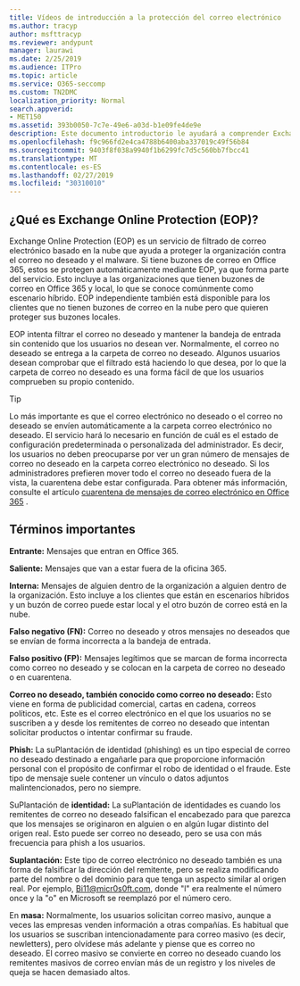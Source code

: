 ```yaml
---
title: Vídeos de introducción a la protección del correo electrónico
ms.author: tracyp
author: msfttracyp
ms.reviewer: andypunt
manager: laurawi
ms.date: 2/25/2019
ms.audience: ITPro
ms.topic: article
ms.service: O365-seccomp
ms.custom: TN2DMC
localization_priority: Normal
search.appverid:
- MET150
ms.assetid: 393b0050-7c7e-49e6-a03d-b1e09fe4de9e
description: Este documento introductorio le ayudará a comprender Exchange Online Protection (EOP) y una terminología importante. Esto es aplicable a los clientes de Office 365 que protegen buzones de correo hospedados en la nube de Exchange Online y a clientes independientes de EOP que protegen buzones locales como Exchange Server 2016.
ms.openlocfilehash: f9c966fd2e4ca4788b6400aba337019c49f56b84
ms.sourcegitcommit: 9403f8f038a9940f1b6299fc7d5c560bb7fbcc41
ms.translationtype: MT
ms.contentlocale: es-ES
ms.lasthandoff: 02/27/2019
ms.locfileid: "30310010"
---
```

## <a name="what-is-exchange-online-protection-eop"></a>¿Qué es Exchange Online Protection (EOP)?

Exchange Online Protection (EOP) es un servicio de filtrado de correo electrónico basado en la nube que ayuda a proteger la organización contra el correo no deseado y el malware. Si tiene buzones de correo en Office 365, estos se protegen automáticamente mediante EOP, ya que forma parte del servicio. Esto incluye a las organizaciones que tienen buzones de correo en Office 365 y local, lo que se conoce comúnmente como escenario híbrido. EOP independiente también está disponible para los clientes que no tienen buzones de correo en la nube pero que quieren proteger sus buzones locales. 

EOP intenta filtrar el correo no deseado y mantener la bandeja de entrada sin contenido que los usuarios no desean ver. Normalmente, el correo no deseado se entrega a la carpeta de correo no deseado. Algunos usuarios desean comprobar que el filtrado está haciendo lo que desea, por lo que la carpeta de correo no deseado es una forma fácil de que los usuarios comprueben su propio contenido.  

> [!TIP]
> Lo más importante es que el correo electrónico no deseado o el correo no deseado se envíen automáticamente a la carpeta correo electrónico no deseado. El servicio hará lo necesario en función de cuál es el estado de configuración predeterminada o personalizada del administrador. Es decir, los usuarios no deben preocuparse por ver un gran número de mensajes de correo no deseado en la carpeta correo electrónico no deseado. Si los administradores prefieren mover todo el correo no deseado fuera de la vista, la cuarentena debe estar configurada. Para obtener más información, consulte el artículo [cuarentena de mensajes de correo electrónico en Office 365](quarantine-email-messages.md) .

## <a name="important-terms"></a>Términos importantes

**Entrante:** Mensajes que entran en Office 365.

**Saliente:** Mensajes que van a estar fuera de la oficina 365.

**Interna:** Mensajes de alguien dentro de la organización a alguien dentro de la organización. Esto incluye a los clientes que están en escenarios híbridos y un buzón de correo puede estar local y el otro buzón de correo está en la nube.

**Falso negativo (FN):** Correo no deseado y otros mensajes no deseados que se envían de forma incorrecta a la bandeja de entrada.

**Falso positivo (FP):** Mensajes legítimos que se marcan de forma incorrecta como correo no deseado y se colocan en la carpeta de correo no deseado o en cuarentena.

**Correo no deseado, también conocido como correo no deseado:** Esto viene en forma de publicidad comercial, cartas en cadena, correos políticos, etc. Este es el correo electrónico en el que los usuarios no se suscriben a y desde los remitentes de correo no deseado que intentan solicitar productos o intentar confirmar su fraude.

**Phish:** La suPlantación de identidad (phishing) es un tipo especial de correo no deseado destinado a engañarle para que proporcione información personal con el propósito de confirmar el robo de identidad o el fraude. Este tipo de mensaje suele contener un vínculo o datos adjuntos malintencionados, pero no siempre.

SuPlantación de **identidad:** La suPlantación de identidades es cuando los remitentes de correo no deseado falsifican el encabezado para que parezca que los mensajes se originaron en alguien o en algún lugar distinto del origen real. Esto puede ser correo no deseado, pero se usa con más frecuencia para phish a los usuarios.

**Suplantación:** Este tipo de correo electrónico no deseado también es una forma de falsificar la dirección del remitente, pero se realiza modificando parte del nombre o del dominio para que tenga un aspecto similar al origen real. Por ejemplo, Bi11@micr0s0ft.com, donde "l" era realmente el número once y la "o" en Microsoft se reemplazó por el número cero.

En **masa:** Normalmente, los usuarios solicitan correo masivo, aunque a veces las empresas venden información a otras compañías. Es habitual que los usuarios se suscriban intencionadamente para correo masivo (es decir, newletters), pero olvídese más adelante y piense que es correo no deseado. El correo masivo se convierte en correo no deseado cuando los remitentes masivos de correo envían más de un registro y los niveles de queja se hacen demasiado altos.
